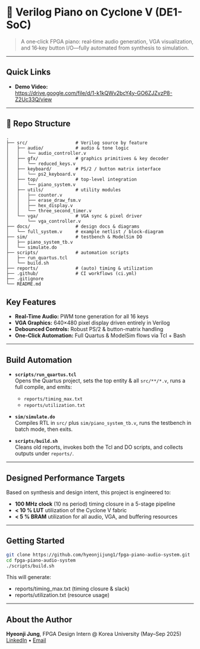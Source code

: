 # 🎹 Verilog Piano on Cyclone V (DE1-SoC)

> A one‐click FPGA piano: real‐time audio generation, VGA visualization, and 16‐key button I/O—fully automated from synthesis to simulation.

---

## Quick Links

- **Demo Video:**  
  https://drive.google.com/file/d/1-k1kQWv2bcY4y-GO6ZJZvzP8-Z2Uc33Q/view  

---

## 📂 Repo Structure

```plaintext
.
├── src/                  # Verilog source by feature
│   ├── audio/            # audio & tone logic
│   │   └── audio_controller.v
│   ├── gfx/              # graphics primitives & key decoder
│   │   └── reduced_keys.v
│   ├── keyboard/         # PS/2 / button matrix interface
│   │   └── ps2_keyboard.v
│   ├── top/              # top‐level integration
│   │   └── piano_system.v
│   ├── utils/            # utility modules
│   │   ├── counter.v
│   │   ├── erase_draw_fsm.v
│   │   ├── hex_display.v
│   │   └── three_second_timer.v
│   └── vga/              # VGA sync & pixel driver
│       └── vga_controller.v
├── docs/                 # design docs & diagrams
│   └── full_system.v     # example netlist / block‐diagram
├── sim/                  # testbench & ModelSim DO
│   ├── piano_system_tb.v
│   └── simulate.do
├── scripts/              # automation scripts
│   ├── run_quartus.tcl
│   └── build.sh
├── reports/              # (auto) timing & utilization
├── .github/              # CI workflows (ci.yml)
├── .gitignore
└── README.md
``` 
## Key Features

- **Real-Time Audio:** PWM tone generation for all 16 keys  
- **VGA Graphics:** 640×480 pixel display driven entirely in Verilog  
- **Debounced Controls:** Robust PS/2 & button-matrix handling  
- **One-Click Automation:** Full Quartus & ModelSim flows via Tcl + Bash  

---

## Build Automation

- **`scripts/run_quartus.tcl`**  
  Opens the Quartus project, sets the top entity & all `src/**/*.v`, runs a full compile, and emits:  
  - `reports/timing_max.txt`  
  - `reports/utilization.txt`

- **`sim/simulate.do`**  
  Compiles RTL in `src/` plus `sim/piano_system_tb.v`, runs the testbench in batch mode, then exits.

- **`scripts/build.sh`**  
  Cleans old reports, invokes both the Tcl and DO scripts, and collects outputs under `reports/`.

---
## Designed Performance Targets

Based on synthesis and design intent, this project is engineered to:

- **100 MHz clock** (10 ns period) timing closure in a 5-stage pipeline  
- **< 10 % LUT** utilization of the Cyclone V fabric  
- **< 5 % BRAM** utilization for all audio, VGA, and buffering resources  
---

## Getting Started

```bash
git clone https://github.com/hyeonjijung1/fpga-piano-audio-system.git
cd fpga-piano-audio-system
./scripts/build.sh
```
This will generate:

- reports/timing_max.txt (timing closure & slack)
- reports/utilization.txt (resource usage)

---

## About the Author
**Hyeonji Jung**, FPGA Design Intern @ Korea University (May–Sep 2025)  
[LinkedIn](https://linkedin.com/in/hyeonjijung-uoft) • [Email](mailto:junghyeonji254@gmail.com)

